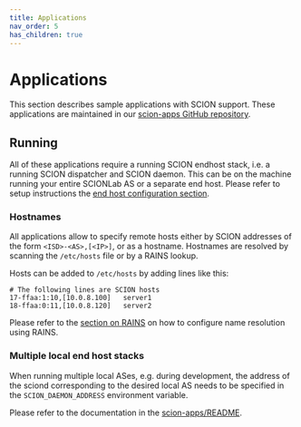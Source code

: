```yaml
---
title: Applications
nav_order: 5
has_children: true
---
```


# Applications

This section describes sample applications with SCION support. These applications are maintained in our [scion-apps GitHub repository](https://github.com/netsec-ethz/scion-apps).

## Running

All of these applications require a running SCION endhost stack, i.e. a running
SCION dispatcher and SCION daemon. This can be on the machine running your
entire SCIONLab AS or a separate end host. Please refer to setup instructions
the [end host configuration section](../config/setup_endhost.html).

### Hostnames
All applications allow to specify remote hosts either by SCION addresses of the
form `<ISD>-<AS>,[<IP>]`, or as a hostname.
Hostnames are resolved by scanning the `/etc/hosts` file or by a RAINS lookup.

Hosts can be added to `/etc/hosts` by adding lines like this:

```
# The following lines are SCION hosts
17-ffaa:1:10,[10.0.8.100]	server1
18-ffaa:0:11,[10.0.8.120]	server2
```

Please refer to the [section on RAINS](rains.html) on how to configure name resolution using RAINS.

### Multiple local end host stacks

When running multiple local ASes, e.g. during development, the address of the
sciond corresponding to the desired local AS needs to be specified in the
`SCION_DAEMON_ADDRESS` environment variable.

Please refer to the documentation in the [scion-apps/README](https://github.com/netsec-ethz/scion-apps#running).

